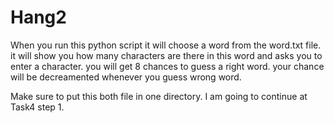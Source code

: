 # Hang2
When you run this python script it will choose a word from the word.txt file. it will show you how many characters are there in this word and asks you to enter a character. you will get 8 chances to guess a right word. your chance will be decreamented whenever you guess wrong word.

Make sure to put this both file in one directory.
I am going to continue at Task4 step 1.
